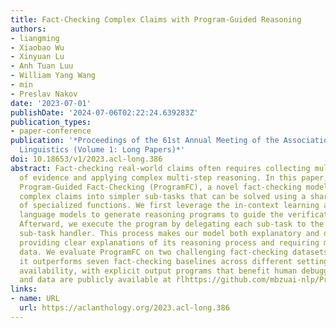 ```yaml
---
title: Fact-Checking Complex Claims with Program-Guided Reasoning
authors:
- liangming
- Xiaobao Wu
- Xinyuan Lu
- Anh Tuan Luu
- William Yang Wang
- min
- Preslav Nakov
date: '2023-07-01'
publishDate: '2024-07-06T02:22:24.639283Z'
publication_types:
- paper-conference
publication: '*Proceedings of the 61st Annual Meeting of the Association for Computational
  Linguistics (Volume 1: Long Papers)*'
doi: 10.18653/v1/2023.acl-long.386
abstract: Fact-checking real-world claims often requires collecting multiple pieces
  of evidence and applying complex multi-step reasoning. In this paper, we present
  Program-Guided Fact-Checking (ProgramFC), a novel fact-checking model that decomposes
  complex claims into simpler sub-tasks that can be solved using a shared library
  of specialized functions. We first leverage the in-context learning ability of large
  language models to generate reasoning programs to guide the verification process.
  Afterward, we execute the program by delegating each sub-task to the corresponding
  sub-task handler. This process makes our model both explanatory and data-efficient,
  providing clear explanations of its reasoning process and requiring minimal training
  data. We evaluate ProgramFC on two challenging fact-checking datasets and show that
  it outperforms seven fact-checking baselines across different settings of evidence
  availability, with explicit output programs that benefit human debugging. Our codes
  and data are publicly available at r̆lhttps://github.com/mbzuai-nlp/ProgramFC.
links:
- name: URL
  url: https://aclanthology.org/2023.acl-long.386
---
```

